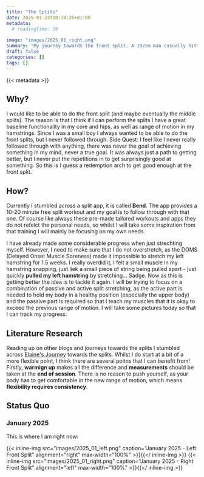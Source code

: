 ```yaml
---
title: "The Splits"
date: 2025-01-23T10:14:26+01:00
metadata:
  # readingTime: 10
  
image: "images/2025_01_right.png"
summary: "My journey towards the front split. A 192cm man casually hitting a front split is a vibe!"
draft: false
categories: []
tags: []
---
```


{{< metadata >}}

## Why?
I would like to be able to do the front split (and maybe eventually the middle splits). The reason is that I think if I can perform the splits I have a great baseline functionality in my core and hips, as well as range of motion in my hamstrings. Since I was a small boy I always wanted to be able to do the front splits, but I never followed through. Side Quest: I feel like I never really followed through with anything, there was never the goal of achieving something in my mind, never a true goal. It was always just a path to getting better, but I never put the repetitions in to get surprisingly good at something. So this is I guess a redemption arch to get good enough at the front split.

## How?
Currently I stumbled across a split app, it is called **Bend**. The app provides a 10-20 minute free split workout and my goal is to follow through with that one. Of course like always these pre-made tailored workouts and apps they do not refelct the personal needs, so whilst I will take some inspiration from that training I will mainly be focusing on my own needs.

I have already made some considerable progress when just strechting myself. However, I need to make sure that I do not overstretch, as the DOMS (Delayed Onset Muscle Soreness) made it impossible to stretch my left hamstring for 1.5 weeks. I really overdid it, I felt a small muscle in my hamstring snapping, just liek a small piece of string being pulled apart - just quickly **pulled my left hamstring** by stretching... Sadge. Now as this is getting better the idea is to tackle it again. I will be trying to focus on a combination of passive and active split stretching, as the active part is needed to hold my body in a healthy position (especially the upper body) and the passive part is required so that I teach my muscles that it is okay to exceed the previous range of motion. I will take some pictures today so that I can track my progress.

## Literature Research
Reading up on other blogs and journeys towards the splits I stumbled across [Elaine's Journey](https://www.journeytomobility.com/front-splits-journey/) towards the splits. Whilst I do start at a bit of a more flexible point, I think there are several poitns that I can benefit from! Firstly, **warmign up** makes all the difference and **measurements** should be taken at the **end of session**. There is no reason to push yourself, as your body has to get comfortable in the new range of motion, which means **flexibility requires consistency**.

## Status Quo

### January 2025
This is where I am right now:

{{< inline-img src="images/2025_01_left.png" caption="January 2025 - Left Front Split" alignment="right" max-width="100%" >}}{{</ inline-img >}}
{{< inline-img src="images/2025_01_right.png" caption="January 2025 - Right Front Split" alignment="left" max-width="100%" >}}{{</ inline-img >}}